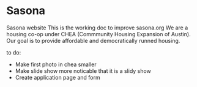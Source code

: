 # Sasona
Sasona website
This is the working doc to improve sasona.org 
We are a housing co-op under CHEA (Commmunity Housing Expansion of Austin). 
Our goal is to provide affordable and democratically runned housing. 

to do:
- Make first photo in chea smaller
- Make slide show more noticable that it is a slidy show
- Create application page and form


